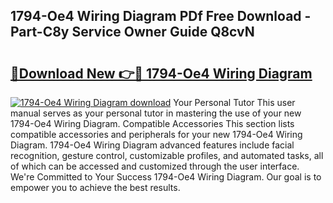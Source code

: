 ## 1794-Oe4 Wiring Diagram PDf Free Download - Part-C8y Service Owner Guide Q8cvN

# <h2><a href="http://dfhl23.blite.top/?on=1794-Oe4+Wiring+Diagram">🔗Download New 👉🔴 1794-Oe4 Wiring Diagram</a></h2>

[![1794-Oe4 Wiring Diagram download](https://i.imgur.com/lujVjoI.png)](http://dfhl23.blite.top/?on=1794-Oe4+Wiring+Diagram)
Your Personal Tutor This user manual serves as your personal tutor in mastering the use of your new 1794-Oe4 Wiring Diagram. Compatible Accessories This section lists compatible accessories and peripherals for your new 1794-Oe4 Wiring Diagram. 1794-Oe4 Wiring Diagram advanced features include facial recognition, gesture control, customizable profiles, and automated tasks, all of which can be accessed and customized through the user interface. We're Committed to Your Success 1794-Oe4 Wiring Diagram. Our goal is to empower you to achieve the best results.
